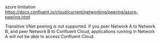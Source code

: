 azure limitation
https://docs.confluent.io/cloud/current/networking/peering/azure-peering.html

Transitive VNet peering is not supported. If you peer Network A to Network B, and peer Network B to Confluent Cloud, applications running in Network A will not be able to access Confluent Cloud.
